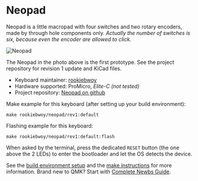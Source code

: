 # Neopad

Neopad is a little macropad with four switches and two rotary encoders, made by through hole components only.
_Actually the number of switches is six, because even the encoder are allowed to click._

![Neopad](https://i.imgur.com/TgOkj2Fh.jpg "Neopad first proto")

The Neopad in the photo above is the first prototype. See the project repository for revision 1 update and KiCad files.

* Keyboard maintainer: [rookiebwoy](https://github.com/rookiebwoy)
* Hardware supported: ProMicro, _Elite-C (not tested)_
* Project repository: [Neopad on github](https://github.com/rookiebwoy/neopad)

Make example for this keyboard (after setting up your build environment):

    make rookiebwoy/neopad/rev1:default

Flashing example for this keyboard:

    make rookiebwoy/neopad/rev1:default:flash

When asked by the terminal, press the dedicated `RESET` button (the one above the 2 LEDs) to enter the bootloader and let the OS detects the device.

See the [build environment setup](https://docs.qmk.fm/#/getting_started_build_tools) and the [make instructions](https://docs.qmk.fm/#/getting_started_make_guide) for more information. Brand new to QMK? Start with [Complete Newbs Guide](https://docs.qmk.fm/#/newbs).

